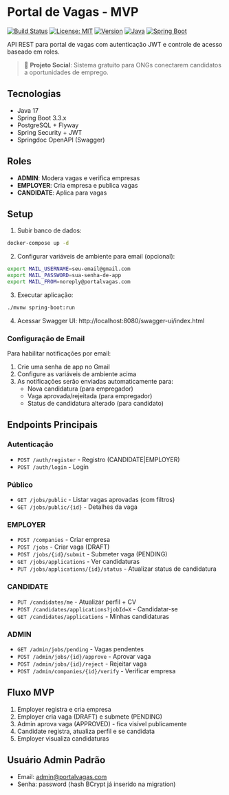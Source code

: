 # Portal de Vagas - MVP

[![Build Status](https://github.com/felipemacedo1/portal-vagas/workflows/CI/badge.svg)](https://github.com/felipemacedo1/portal-vagas/actions)
[![License: MIT](https://img.shields.io/badge/License-MIT-yellow.svg)](https://opensource.org/licenses/MIT)
[![Version](https://img.shields.io/badge/version-1.0.0-blue.svg)](https://github.com/felipemacedo1/portal-vagas/releases)
[![Java](https://img.shields.io/badge/Java-17-orange.svg)](https://openjdk.java.net/projects/jdk/17/)
[![Spring Boot](https://img.shields.io/badge/Spring%20Boot-3.3.x-green.svg)](https://spring.io/projects/spring-boot)

API REST para portal de vagas com autenticação JWT e controle de acesso baseado em roles.

> 🎯 **Projeto Social**: Sistema gratuito para ONGs conectarem candidatos a oportunidades de emprego.

## Tecnologias

- Java 17
- Spring Boot 3.3.x
- PostgreSQL + Flyway
- Spring Security + JWT
- Springdoc OpenAPI (Swagger)

## Roles

- **ADMIN**: Modera vagas e verifica empresas
- **EMPLOYER**: Cria empresa e publica vagas
- **CANDIDATE**: Aplica para vagas

## Setup

1. Subir banco de dados:
```bash
docker-compose up -d
```

2. Configurar variáveis de ambiente para email (opcional):
```bash
export MAIL_USERNAME=seu-email@gmail.com
export MAIL_PASSWORD=sua-senha-de-app
export MAIL_FROM=noreply@portalvagas.com
```

3. Executar aplicação:
```bash
./mvnw spring-boot:run
```

4. Acessar Swagger UI: http://localhost:8080/swagger-ui/index.html

### Configuração de Email

Para habilitar notificações por email:
1. Crie uma senha de app no Gmail
2. Configure as variáveis de ambiente acima
3. As notificações serão enviadas automaticamente para:
   - Nova candidatura (para empregador)
   - Vaga aprovada/rejeitada (para empregador)
   - Status de candidatura alterado (para candidato)

## Endpoints Principais

### Autenticação
- `POST /auth/register` - Registro (CANDIDATE|EMPLOYER)
- `POST /auth/login` - Login

### Público
- `GET /jobs/public` - Listar vagas aprovadas (com filtros)
- `GET /jobs/public/{id}` - Detalhes da vaga

### EMPLOYER
- `POST /companies` - Criar empresa
- `POST /jobs` - Criar vaga (DRAFT)
- `POST /jobs/{id}/submit` - Submeter vaga (PENDING)
- `GET /jobs/applications` - Ver candidaturas
- `PUT /jobs/applications/{id}/status` - Atualizar status de candidatura

### CANDIDATE
- `PUT /candidates/me` - Atualizar perfil + CV
- `POST /candidates/applications?jobId=X` - Candidatar-se
- `GET /candidates/applications` - Minhas candidaturas

### ADMIN
- `GET /admin/jobs/pending` - Vagas pendentes
- `POST /admin/jobs/{id}/approve` - Aprovar vaga
- `POST /admin/jobs/{id}/reject` - Rejeitar vaga
- `POST /admin/companies/{id}/verify` - Verificar empresa

## Fluxo MVP

1. Employer registra e cria empresa
2. Employer cria vaga (DRAFT) e submete (PENDING)
3. Admin aprova vaga (APPROVED) - fica visível publicamente
4. Candidate registra, atualiza perfil e se candidata
5. Employer visualiza candidaturas

## Usuário Admin Padrão

- Email: admin@portalvagas.com
- Senha: password (hash BCrypt já inserido na migration)